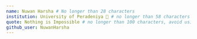 ```yaml
---
name: Nuwan Harsha # No longer than 28 characters
institution: University of Peradeniya 🚩 # no longer than 58 characters
quote: Nothing is Impossible # no longer than 100 characters, avoid using quotes(") to guarantee the format remains the same.
github_user: NuwanHarsha
---
```

